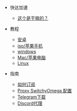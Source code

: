 
  
* 快达加速

  * [这个是干嘛的？](/README.md)



* 教程

  * [安卓](/android/README.md)
  * [iso/苹果手机](/ios/README.md)
  * [windows](/windows/README.md)
  * [Mac/苹果电脑](/mac/)
  * [Linux](/linux/)
  
  
* 指南

  * [如何订阅](/help/subscribe)
  * [Proxy SwitchyOmega 配置](/help/switchyOmega)
  * [Telegram下载](/help/telegram)
  * [Discord代理](/help/discord.md)
